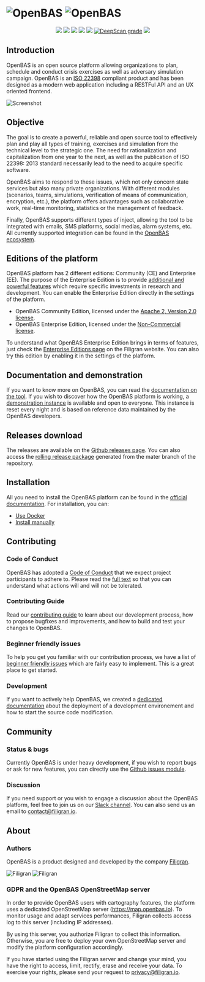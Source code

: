 # ![OpenBAS](./.github/img/logo_openbas_dark.png#gh-dark-mode-only) ![OpenBAS](./.github/img/logo_openbas_light.png#gh-light-mode-only)
<p align="center">
  <a href="https://openbas.io" alt="Website"><img src="https://img.shields.io/badge/website-openbas.io-blue.svg" /></a>
  <a href="https://docs.openbas.io" alt="Documentation"><img src="https://img.shields.io/badge/documentation-latest-orange.svg" /></a>
  <a href="https://community.filigran.io" alt="Slack"><img src="https://img.shields.io/badge/slack-3K%2B%20members-4A154B" /></a>
  <a href="https://drone.filigran.io/OpenBAS-Platform/openbas"><img src="https://drone.filigran.io/api/badges/OpenBAS-Platform/openbas/status.svg" /></a>
  <a href="https://codecov.io/gh/OpenBAS-Platform/openbas"><img src="https://codecov.io/gh/OpenBAS-Platform/openbas/graph/badge.svg" /></a>
  <a href="https://deepscan.io/dashboard#view=project&tid=11710&pid=14631&bid=276803"><img src="https://deepscan.io/api/teams/11710/projects/14631/branches/276803/badge/grade.svg" alt="DeepScan grade"></a>
  <a href="https://hub.docker.com/u/openbas" alt="Docker pulls"><img src="https://img.shields.io/docker/pulls/openbas/platform" /></a>
</p>

## Introduction

OpenBAS is an open source platform allowing organizations to plan, schedule and conduct crisis exercises as well as adversary simulation campaign. OpenBAS is an [ISO 22398](http://www.iso.org/iso/iso_catalogue/catalogue_tc/catalogue_detail.htm?csnumber=50294) compliant product and has been designed as a modern web application including a RESTFul API and an UX oriented frontend.

![Screenshot](https://filigran.io/wp-content/uploads/2023/10/openbas-dashboard.png "Screenshot")

## Objective

The goal is to create a powerful, reliable and open source tool to effectively plan and play all types of training, exercises and simulation from the technical level to the strategic one. The need for rationalization and capitalization from one year to the next, as well as the publication of ISO 22398: 2013 standard necessarily lead to the need to acquire specific software. 

OpenBAS aims to respond to these issues, which not only concern state services but also many private organizations. With different modules (scenarios, teams, simulations, verification of means of communication, encryption, etc.), the platform offers advantages such as collaborative work, real-time monitoring, statistics or the management of feedback.

Finally, OpenBAS supports different types of inject, allowing the tool to be integrated with emails, SMS platforms, social medias, alarm systems, etc. All currently supported integration can be found in the [OpenBAS ecosystem](https://filigran.notion.site/OpenBAS-Ecosystem-30d8eb73d7d04611843e758ddef8941b).

## Editions of the platform

OpenBAS platform has 2 different editions: Community (CE) and Enterprise (EE). The purpose of the Enterprise Edition is to provide [additional and powerful features](https://filigran.io/offering/subscribe) which require specific investments in research and development. You can enable the Enterprise Edition directly in the settings of the platform.

* OpenBAS Community Edition, licensed under the [Apache 2, Version 2.0 license](LICENSE).
* OpenBAS Enterprise Edition, licensed under the [Non-Commercial license](LICENSE).

To understand what OpenBAS Enterprise Edition brings in terms of features, just check the [Enterprise Editions page](https://filigran.io/offering/subscribe) on the Filigran website. You can also try this edition by enabling it in the settings of the platform.

## Documentation and demonstration

If you want to know more on OpenBAS, you can read the [documentation on the tool](https://docs.openbas.io). If you wish to discover how the OpenBAS platform is working, a [demonstration instance](https://demo.openbas.io) is available and open to everyone. This instance is reset every night and is based on reference data maintained by the OpenBAS developers.

## Releases download

The releases are available on the [Github releases page](https://github.com/OpenBAS-Platform/openbas/releases). You can also access the [rolling release package](https://releases.openbas.io) generated from the mater branch of the repository.

## Installation

All you need to install the OpenBAS platform can be found in the [official documentation](https://filigran.notion.site/OpenBAS-Public-Knowledge-Base-bbc835446e9140999d6f2e10d96c2ee0). For installation, you can:

* [Use Docker](https://docs.openbas.io/latest/deployment/installation/#using-docker)
* [Install manually](https://docs.openbas.io/latest/deployment/installation/#install-manually)

## Contributing

### Code of Conduct

OpenBAS has adopted a [Code of Conduct](CODE_OF_CONDUCT.md) that we expect project participants to adhere to. Please read the [full text](CODE_OF_CONDUCT.md) so that you can understand what actions will and will not be tolerated.

### Contributing Guide

Read our [contributing guide](CONTRIBUTING.md) to learn about our development process, how to propose bugfixes and improvements, and how to build and test your changes to OpenBAS.

### Beginner friendly issues

To help you get you familiar with our contribution process, we have a list of [beginner friendly issues](https://github.com/OpenBAS-Platform/openbas/labels/beginner%20friendly%20issue) which are fairly easy to implement. This is a great place to get started.

### Development

If you want to actively help OpenBAS, we created a [dedicated documentation](https://filigran.notion.site/Environment-setup-7b7754139072490aa9cb01f798ba8d5b) about the deployment of a development environement and how to start the source code modification.

## Community

### Status & bugs

Currently OpenBAS is under heavy development, if you wish to report bugs or ask for new features, you can directly use the [Github issues module](https://github.com/OpenBAS-Platform/openbas/issues).

### Discussion

If you need support or you wish to engage a discussion about the OpenBAS platform, feel free to join us on our [Slack channel](https://community.filigran.io). You can also send us an email to contact@filigran.io.

## About

### Authors

OpenBAS is a product designed and developed by the company [Filigran](https://filigran.io).

![Filigran](https://github.com/OpenCTI-Platform/opencti/raw/master/.github/img/logo_filigran_dark.png#gh-dark-mode-only)
![Filigran](https://github.com/OpenCTI-Platform/opencti/raw/master/.github/img/logo_filigran_light.png#gh-light-mode-only)

### GDPR and the OpenBAS OpenStreetMap server

In order to provide OpenBAS users with cartography features, the platform uses a dedicated OpenStreetMap server (https://map.openbas.io). To monitor usage and adapt services performances, Filigran collects access log to this server (including IP addresses).

By using this server, you authorize Filigran to collect this information. Otherwise, you are free to deploy your own OpenStreetMap server and modify the platform configuration accordingly.

If you have started using the Filigran server and change your mind, you have the right to access, limit, rectify, erase and receive your data. To exercise your rights, please send your request to privacy@filigran.io.

